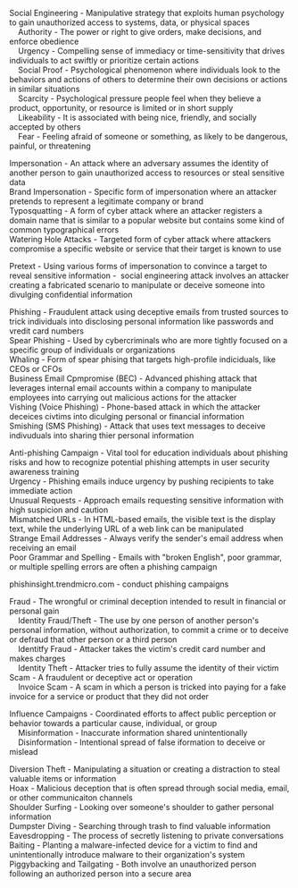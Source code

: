 Social Engineering - Manipulative strategy that exploits human psychology to gain unauthorized access to systems, data, or physical spaces  
&nbsp;&nbsp;&nbsp;&nbsp;Authority - The power or right to give orders, make decisions, and enforce obedience  
&nbsp;&nbsp;&nbsp;&nbsp;Urgency - Compelling sense of immediacy or time-sensitivity that drives individuals to act swiftly or prioritize certain actions  
&nbsp;&nbsp;&nbsp;&nbsp;Social Proof - Psychological phenomenon where individuals look to the behaviors and actions of others to determine their own decisions or actions in similar situations  
&nbsp;&nbsp;&nbsp;&nbsp;Scarcity - Psychological pressure people feel when they believe a product, opportunity, or resource is limited or in short supply  
&nbsp;&nbsp;&nbsp;&nbsp;Likeability - It is associated with being nice, friendly, and socially accepted by others  
&nbsp;&nbsp;&nbsp;&nbsp;Fear - Feeling afraid of someone or something, as likely to be dangerous, painful, or threatening  

Impersonation - An attack where an adversary assumes the identity of another person to gain unauthorized access to resources or steal sensitive data  
Brand Impersonation - Specific form of impersonation where an attacker pretends to represent a legitimate company or brand  
Typosquatting - A form of cyber attack where an attacker registers a domain name that is similar to a popular website but contains some kind of common typographical errors  
Watering Hole Attacks - Targeted form of cyber attack where attackers compromise a specific website or service that their target is known to use  

Pretext - Using various forms of impersonation to convince a target to reveal sensitive information -  social engineering attack involves an attacker creating a fabricated scenario to manipulate or deceive someone into divulging confidential information  

Phishing - Fraudulent attack using deceptive emails from trusted sources to trick individuals into disclosing personal information like passwords and vredit card numbers  
Spear Phishing - Used by cybercriminals who are more tightly focused on a specific group of individuals or organizations  
Whaling - Form of spear phising that targets high-profile indiciduals, like CEOs or CFOs  
Business Email Cpmpromise (BEC) - Advanced phishing attack that leverages internal email accounts within a company to manipulate employees into carrying out malicious actions for the attacker  
Vishing (Voice Phishing) - Phone-based attack in which the attacker deceices civtims into diculging personal or financial information  
Smishing (SMS Phishing) - Attack that uses text messages to deceive indivuduals into sharing thier personal information  

Anti-phishing Campaign - Vital tool for education individuals about phishing risks and how to recognize potential phishing attempts in user security awareness training  
Urgency - Phishing emails induce urgency by pushing recipients to take immediate action  
Unusual Requests - Approach emails requesting sensitive information with high suspicion and caution  
Mismatched URLs - In HTML-based emails, the visible text is the display text, while the underlying URL of a web link can be manipulated  
Strange Email Addresses - Always verify the sender's email address when receiving an email  
Poor Grammar and Spelling - Emails with "broken English", poor grammar, or multiple spelling errors are often a phishing campaign  

phishinsight.trendmicro.com - conduct phishing campaigns  

Fraud - The wrongful or criminal deception intended to result in financial or personal gain  
&nbsp;&nbsp;&nbsp;&nbsp;Identity Fraud/Theft - The use by one person of another person's personal information, without authorization, to commit a crime or to deceive or defraud that other person or a third person  
&nbsp;&nbsp;&nbsp;&nbsp;Identitfy Fraud - Attacker takes the victim's credit card number and makes charges  
&nbsp;&nbsp;&nbsp;&nbsp;Identity Theft - Attacker tries to fully assume the identity of their victim  
Scam - A fraudulent or deceptive act or operation  
&nbsp;&nbsp;&nbsp;&nbsp;Invoice Scam - A scam in which a person is tricked into paying for a fake invoice for a service or product that they did not order  

Influence Campaigns - Coordinated efforts to affect public perception or behavior towards a particular cause, individual, or group  
&nbsp;&nbsp;&nbsp;&nbsp;Misinformation - Inaccurate information shared unintentionally  
&nbsp;&nbsp;&nbsp;&nbsp;Disinformation - Intentional spread of false iformation to deceive or mislead  

Diversion Theft - Manipulating a situation or creating a distraction to steal valuable items or information  
Hoax - Malicious deception that is often spread through social media, email, or other communicaiton channels  
Shoulder Surfing - Looking over someone's shoulder to gather personal information  
Dumpster Diving - Searching through trash to find valuable information  
Eavesdropping - The process of secretly listening to private conversations  
Baiting - Planting a malware-infected device for a victim to find and unintentionally introduce malware to their organization's system  
Piggybacking and Tailgating - Both involve an unauthorized person following an authorized person into a secure area  
